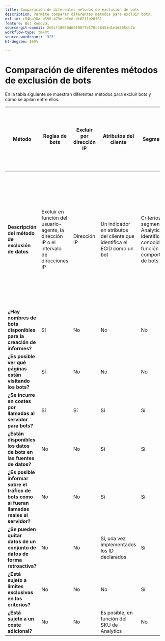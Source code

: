 ```yaml
---
title: Comparación de diferentes métodos de exclusión de bots
description: Permite comparar diferentes métodos para excluir bots.
exl-id: c54ba98a-b396-479e-bfe8-dc6211b26f61
feature: Bot Removal
source-git-commit: 266cf18050d60f08f7e170c56453d1e1d805cb7b
workflow-type: tm+mt
source-wordcount: '325'
ht-degree: 100%

---
```


# Comparación de diferentes métodos de exclusión de bots

En la tabla siguiente se muestran diferentes métodos para excluir bots y cómo se apilan entre ellos.

| Método | Reglas de bots | Excluir por dirección IP | Atributos del cliente | Segmentación | Puntuación de terceros + Segmentación | Suprimir la llamada al servidor para bots en tiempo de ejecución | Regla VISTA de DB personalizada |
| --- | --- | --- | --- | --- | --- | --- | --- |
| **Descripción del método de exclusión de datos** | Excluir en función del usuario-agente, la dirección IP o el intervalo de direcciones IP | Dirección IP | Un indicador en atributos del cliente que identifica el ECID como un bot | Criterios en un segmento de Analytics que identifica bots conocidos en función del comportamiento de bots | Un tercero, como [Perímetro X](https://www.perimeterx.com) o [Administrador de bots de Akamai](https://www.akamai.com/es/es/products/security/bot-manager.jsp), asigna a cada vista de página una puntuación sobre la probabilidad de que sea un bot. La puntuación se envía a Analytics y los segmentos se pueden utilizar para filtrar los datos en función de la puntuación. | La lógica del lado del cliente impide que la llamada al servidor de Analytics se ejecute para bots. | Una regla VISTA moverá el tráfico de bots que cumplan determinados criterios a un grupo de informes independiente. |
| **¿Hay nombres de bots disponibles para la creación de informes?** | Sí | No | No | No | No | No | Sí |
| **¿Es posible ver qué páginas están visitando los bots?** | Sí | No | No | No | Sí | No | Sí |
| **¿Se incurre en costes por llamadas al servidor para bots?** | Sí | Sí | Sí | Sí | Sí | No | Sí |
| **¿Están disponibles los datos de bots en las fuentes de datos?** | No | No | Sí | Sí | Sí | No | Sí |
| **¿Es posible informar sobre el tráfico de bots como si fueran llamadas reales al servidor?** | No | No | Sí | Sí | Sí | No | No |
| **¿Se pueden quitar datos de un conjunto de datos de forma retroactiva?** | No | No | Sí, una vez implementados los ID declarados | Sí | Sí, una vez implementadas las puntuaciones | No | No |
| **¿Está sujeto a límites exclusivos en los criterios?** | No | No | No | Sí | No | No | No |
| **¿Está sujeto a un coste adicional?** | No | No | Es posible, en función del SKU de Analytics | No | Sí | No | Sí, coste para implementar y mantener una regla VISTA |
